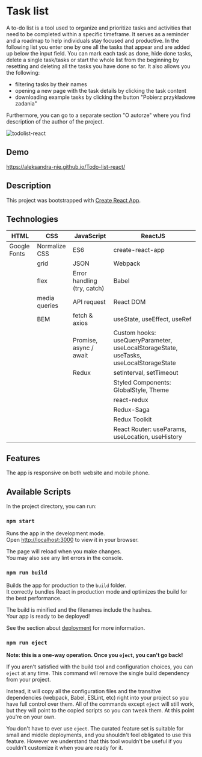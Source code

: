 # Task list

A to-do list is a tool used to organize and prioritize tasks and activities that need to be completed within a specific timeframe. It serves as a reminder and a roadmap to help individuals stay focused and productive.
In the following list you enter one by one all the tasks that appear and are added up below the input field. You can mark each task as done, hide done tasks, delete a single task/tasks or start the whole list from the beginning by resetting and deleting all the tasks you have done so far. It also allows you the following:

- filtering tasks by their names
- opening a new page with the task details by clicking the task content
- downloading example tasks by clicking the button "Pobierz przykładowe zadania"

Furthermore, you can go to a separate section "O autorze" where you find description of the author of the project.

![todolist-react](for_README/Presentation1.gif)

## Demo

https://aleksandra-nie.github.io/Todo-list-react/

## Description

This project was bootstrapped with [Create React App](https://github.com/facebook/create-react-app).

## Technologies

| HTML          | CSS                | JavaScript                        | ReactJS                                   |
|---------------|--------------------|-----------------------------------|-------------------------------------------|
| Google Fonts  | Normalize CSS      | ES6                               | create-react-app                          |
|               | grid               | JSON                              | Webpack                                   |
|               | flex               | Error handling (try, catch)       | Babel                                     |
|               | media queries      | API request                       | React DOM                                 |
|               | BEM                | fetch & axios                     | useState, useEffect, useRef               |
|               |                    | Promise, async / await            | Custom hooks: useQueryParameter, useLocalStorageState, useTasks, useLocalStorageState                              |
|               |                    |  Redux                            | setInterval, setTimeout                   |
|               |                    |                                   | Styled Components: GlobalStyle, Theme      |
|               |                    |                                   | react-redux                                |                                                       
|               |                    |                                   | Redux-Saga  |
|               |                    |                                   | Redux Toolkit   |
|               |                    |                                   | React Router: useParams, useLocation, useHistory   |

## Features
The app is responsive on both website and mobile phone.

## Available Scripts

In the project directory, you can run:

### `npm start`

Runs the app in the development mode.\
Open [http://localhost:3000](http://localhost:3000) to view it in your browser.

The page will reload when you make changes.\
You may also see any lint errors in the console.

### `npm run build`

Builds the app for production to the `build` folder.\
It correctly bundles React in production mode and optimizes the build for the best performance.

The build is minified and the filenames include the hashes.\
Your app is ready to be deployed!

See the section about [deployment](https://facebook.github.io/create-react-app/docs/deployment) for more information.

### `npm run eject`

**Note: this is a one-way operation. Once you `eject`, you can't go back!**

If you aren't satisfied with the build tool and configuration choices, you can `eject` at any time. This command will remove the single build dependency from your project.

Instead, it will copy all the configuration files and the transitive dependencies (webpack, Babel, ESLint, etc) right into your project so you have full control over them. All of the commands except `eject` will still work, but they will point to the copied scripts so you can tweak them. At this point you're on your own.

You don't have to ever use `eject`. The curated feature set is suitable for small and middle deployments, and you shouldn't feel obligated to use this feature. However we understand that this tool wouldn't be useful if you couldn't customize it when you are ready for it.
